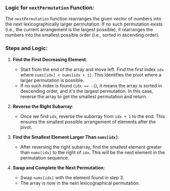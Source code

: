 ### Logic for `nextPermutation` Function:

The `nextPermutation` function rearranges the given vector of numbers into the next lexicographically larger permutation. If no such permutation exists (i.e., the current arrangement is the largest possible), it rearranges the numbers into the smallest possible order (i.e., sorted in ascending order).

### Steps and Logic:

1. **Find the First Decreasing Element**:
   - Start from the end of the array and move left. Find the first index `idx` where `nums[idx] < nums[idx + 1]`. This identifies the pivot where a larger permutation is possible.
   - If no such index is found (`idx == -1`), it means the array is sorted in descending order, and it's the largest permutation. In this case, reverse the array to get the smallest permutation and return.

2. **Reverse the Right Subarray**:
   - Once we find `idx`, reverse the subarray from `idx + 1` to the end. This ensures the smallest possible arrangement of elements after the pivot.

3. **Find the Smallest Element Larger Than `nums[idx]`**:
   - After reversing the right subarray, find the smallest element greater than `nums[idx]` to the right of `idx`. This will be the next element in the permutation sequence.

4. **Swap and Complete the Next Permutation**:
   - Swap `nums[idx]` with the element found in step 3.
   - The array is now in the next lexicographical permutation.
